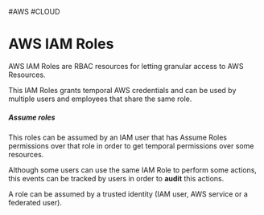 #AWS #CLOUD 

# AWS IAM Roles

AWS IAM Roles are RBAC resources for letting granular access to AWS Resources. 

This IAM Roles grants temporal AWS credentials and can be used by multiple users and employees that share the same role.


##### Assume roles

This roles can be assumed by an IAM user that has Assume Roles permissions over that role in order to get temporal permissions over some resources. 

Although some users can use the same IAM Role to perform some actions, this events can be tracked by users in order to **audit** this actions. 

A role can be assumed by a trusted identity (IAM user, AWS service or a federated user). 

